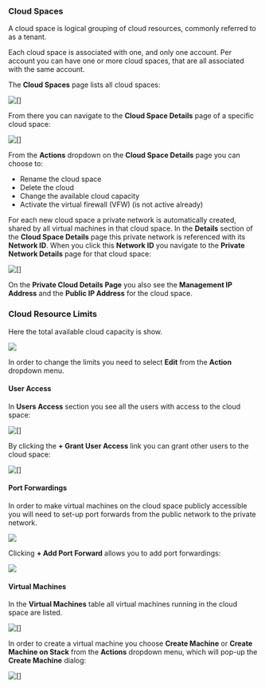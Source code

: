 ### Cloud Spaces

A cloud space is logical grouping of cloud resources, commonly referred to as a tenant.

Each cloud space is associated with one, and only one account. Per account you can have one or more cloud spaces, that are all associated with the same account.

The **Cloud Spaces** page lists all cloud spaces:

![[]](CloudSpaces.png)

From there you can navigate to the **Cloud Space Details** page of a specific cloud space:

![[]](CloudSpaceDetails.png)

From the **Actions** dropdown on the **Cloud Space Details** page you can choose to:
- Rename the cloud space
- Delete the cloud 
- Change the available cloud capacity
- Activate the virtual firewall (VFW) (is not active already)

For each new cloud space a private network is automatically created, shared by all virtual machines in that cloud space. In the **Details** section of the **Cloud Space Details** page this private network is referenced with its **Network ID**. When you click this **Network ID** you navigate to the **Private Network Details** page for that cloud space:

![[]](PrivateNetworkDetails.png)

On the **Private Cloud Details Page** you also see the **Management IP Address** and the **Public IP Address** for the cloud space.


### Cloud Resource Limits

Here the total available cloud capacity is show.

![](CloudResourceLimits.png)

In order to change the limits you need to select **Edit** from the **Action** dropdown menu.


#### User Access

In **Users Access** section you see all the users with access to the cloud space:

![[]](UsersAccess.png)

By clicking the **+ Grant User Access** link you can grant other users to the cloud space:

![[]](GrantUserAccess.png)


#### Port Forwardings

In order to make virtual machines on the cloud space publicly accessible you will need to set-up port forwards from the public network to the private network.

![](PortForwardings.png)

Clicking **+ Add Port Forward** allows you to add port forwardings:

![](CreatePortForwardings.png)


#### Virtual Machines

In the **Virtual Machines** table all virtual machines running in the cloud space are listed.

![[]](VirtualMachines.png)

In order to create a virtual machine you choose **Create Machine** or **Create Machine on Stack** from the **Actions** dropdown menu, which will pop-up the **Create Machine** dialog:

![[]](CreateMachine.png)